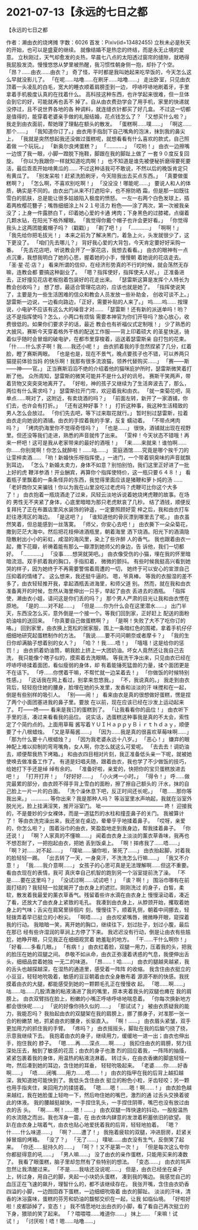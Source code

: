 # 2021-07-13【永远的七日之都



【永远的七日之都



作者：濑由衣的烧烤摊 字数：6026 首发：Pixiv(id=13482455)
立秋未必是秋天的开始，也可以是盛夏的继续。
就像结婚不是热恋的终结，而是永无止境的爱意。
立秋刚过，天气却愈发的炎热，早晨七八点的太阳透过窗帘的缝隙，就晒得 我屁股发烫。慢慢悠悠从梦里被热醒，我习惯性朝身侧一抱，却扑了个空。
「昂？……由衣……由衣？」
奇了怪，平时都是我叫她起来吃早饭的，今天怎么这么早就没影儿了。
「在呢……咕噜……在刷牙……咕噜……」
走出卧室，只见由衣顶着一头凌乱的白毛，宽大的睡衣顺着肩膀歪到一边， 哼哧哼哧地刷着牙，手里拿着手机极度认真的在找着什么。
高科技这种东西，也许学起来很难，但一旦体会到它的好，可能就再也丢不 掉了。自从由衣费劲学会了用手机，家里的快递就没停过，且不说世界各地的各 种调料，就连缝衣针都买了好几盒。
不过这一切都是值得的，能穿着老婆亲手做的礼服结婚，花点钱怎么了？
「又想买什么啦？」
我走到由衣面前，帮她理了理黏在额头的散发。
「蛋糕啊……噗……」
「啊这……那个……」
「我知道你订了。」由衣用手指刮下自己嘴角的泡沫，抹到我的鼻尖上， 「我就是突然想起我还没做过蛋糕呢，就想看看有什么喜欢的款式，自己照着做 一个玩玩。」
「新奥尔良烤蛋糕？」
「…………」
「哎哟！」
由衣一边擦嘴一边恨了我一眼，小脚一蹬脱下拖鞋，脚跟在我的脚趾上做了 一套９０度反复回旋。
「你以为我跟你一样就知道吃肉啊！」
也不知道是谁先被便秘折磨得要死要活，最后乖乖开始啃黄瓜的……
不过这种话我可不敢说，不然以后的晚饭肯定只有黄瓜了。
「别发呆啦！赶紧洗脸刷牙，今天陪我出去买点东西。」
「真要做蛋糕啊？」
「怎么啊，不喜欢别吃啊！」
「没没没！哪能呢……」
要说人和人的体质，确实是不同的。由衣出门从来不打遮阳伞，也不擦防晒 霜，但是那一如既往雪白的肌肤，总是能让很多姑娘陷入极度的愤怒。
一左一右两个白色发球上，插着两枚樱花簪子；嘴唇细细涂上Ｎ２１号活力 粉色——涂了两次，第一次被我亲没了；上身一件露脐白Ｔ，印着她心爱的卡通 烤肉；下身黑色的过膝裙，点缀着几颗水钻，在阳光下格外耀眼。
「我觉得你戴个帽子也许会更好看。」
「你觉得我头上这两团能戴帽子吗？（戳戳）」
「剃了吧！」
「…………」
「啊啊！」
「我先给你把毛拔光！」
本来之前为了解决黑门，着急上火，头发就很少了，这下更没了。
「咱们先去哪儿？」
背好我心爱的大背包，今天肯定要好好采购一番。
「先去花店吧，听说教会开了一家花店，我想去看看。」
由衣的眼神有一点点沉重，我想我明白了她的心思，握着她的小手，慢慢朝 着她说的花店走去。
「圣·星·花·店？」
看来所谓的信仰，在经济形势真的不行的时候，就会荡然无存嘛，连教会都 要搞这种副业了。
「嗯？指挥使好，指挥使夫人好。」
正准备进去，正好撞见花店老板抱着包装好的花走出来。
「瑟雷斯这算是发挥个人特长为教会创收吗？」
想了想，最适合管理花店的，应该也就是她了。
「指挥使说笑了，主要是为一些生活困难的信众和教会人员发放一些补助金， 创收可谈不上。」
瑟雷斯一边说，一边看向路边，「正好，需要补贴的人来了。」
呜……呜……
按理说，小电驴不应该有这么大的噪音才对……
「瑟雷斯！还有新的派送单吗！哟？这不是指挥使吗？怎么，小两口有烦恼 需要本神官为你们开导吗？放心放心，收费很低的。如果你们要求子的话，最近 教会也有祈福仪式定制哦！」
少了熟悉的大披风，赛斯今天穿着格外干练的配送工作服——背上印着硕大 的圣星快送，骑着似乎随时会冒烟的破电驴，在都市里穿梭着，运送着瑟雷斯亲 自打包的花束。
「什……什么求子啊！我……我还小呢！」
由衣抓着我的手忽然捏紧了几分，红着脸，瞪了赛斯两眼。
「也是也是，现在不景气，晚点要孩子也不错，可以养两只猫提前体验当妈 的快乐啊！我那有很多流浪猫，领养代替购买……」
「赛——斯——神——官。」
正当赛斯滔滔不绝的介绍着他的猫咪庇护所时，瑟雷斯微笑着打断了他。
众所周知，瑟雷斯的微笑可能并不是什么好的讯号。
赛斯干笑两声，带着货物又突突突地离开了。
「好啦，神的孩子又继续为了生活奔波去了，那么，两位有什么需求吗？」
瑟雷斯拉开门帘，欢迎着我和由衣。
「就一束菊花吧，简单点……啊对了，这附近，有卖烧酒的吗？」
「前面左转，新开了一家酒铺，你们去，也许会有打折。」
「还有这种好事？！」
打折这种事，我这种生活精致的男人怎么会放过。
「你们先去吧，等下过来取花就行。」
暂时别过瑟雷斯，拉着由衣走向她说的酒铺。由衣的手捏着我的手掌，反复 蠕动着。
「不带点烤肉吗？」
「烤肉扔海里你不觉得奇怪吗？」
「也是……」
很快，酒铺就出现在视野里。但还没等我们走进，熟悉的声音就传了出来。
「雯梓！今天状态不错哦！再来一杯吧！这可是我从老家带来的最好的酒哦！」
「来……来就来！谁怕啊……你……你别晃啊！你怎么就醉啦！……咕……」
雯庭酒馆……究竟是哪个挨千刀的让雯梓卖酒……
「哟！新婚快乐呀指挥使。」一进门，一个带着铜臭味的声音就飘到耳边， 「怎么？新婚太卖力，身体不如意？别怕别怕，我们这里正好进了一批上好的虎 鞭洋参酒！开业酬宾，再算你个指挥使特价，这一瓶只要６４８！」
看着瓶子里飘着的一条条怪异的东西，我觉得里面应该是猪鞭和萝卜炖的汤 ……
「老奸商你又来骗钱！你以为我在山里没吃过老虎吗？虎鞭可比你这个大多 了！」
由衣抱着一瓶烧酒走了过来，风轻云淡地诉说着她烧烤虎鞭的故事。在场的 男性无不夹紧了身体，心底里暗暗为那只老虎默哀了几秒。
结了酒钱，顺便反复拜托了正在布置店里风水装饰的钟遥，一定要照顾好雯 梓之后，我和由衣打车赶往港湾区的海边。
「是这吧？」
「谁知道他的骨灰漂到哪里去了呢。」
由衣虽然笑着，但总能感到一丝落寞。
「师父，你安心去吧！」
由衣撕下一朵朵菊花，撒到茫茫大海中。然后把花枝伸进酒瓶里，朝着海里 洒下烧酒。阳光下的酒滴隐隐散射出小小的彩虹，咸湿的海风里，染上了些许醉 人的香气。
我也跟着由衣一起，撒下花瓣，祈祷着能有那么一瓣漂到她师父的身边，告 诉他，我们一切都好。
「…………」
「没事……想哭就哭吧。」
由衣像受伤的小猫，埋在我的怀里暗暗流泪。双手抓着我的胸口，手指扣着， 微微的颤抖。
有些时候我挺高兴看到她哭的样子，因为她终于不再需要警惕着周遭的一切， 她终于可以安心的宣泄自己压抑着的情绪了。
这么想来，我还挺牛逼的。
嗯，爷真棒。
等我的衣服湿的差不多了，由衣轻轻推开我，拿起酒瓶丢进海里，和师父道 别。
然而，就在我和由衣准备离开的时候，忽然从海里伸出一只手，举起了由衣 丢进去的酒瓶。
「指挥使，濑由衣小姐，请问这是你们丢的吗？」
那个男人严肃的目光让我和由衣愣在原地。
「是的……对不起……」
「但是……你为什么会在这里潜水……」
出门半天，东西没怎么买，意外倒是一个接一个。等我们回到家，正好赶上 配送的面粉奶油啥的送回来。
「你真要自己做蛋糕啊？」
「是啊！失败了大不了吃你订的咯。」
回到家里，由衣换上宽松的居家服，围上一条暗红色的围裙，拿着手机仔仔 细细地研究起蛋糕制作的方法。
「我说……要不问问朝奈或者摩卡？」
「我的生日你却满脑子想着别的女人？」
「哈？！我……唔！」
「嘻嘻！这是给你的惩罚！」
由衣抓着奶油筒，朝我脸上挤上一大团奶油。坏女人竟然还让我自己去洗， 我只能像个瞎子似的，摸索着去洗眼睛。
等我洗干净出来，只见由衣已经在哼哧哼哧揉着面团，看似瘦弱的身体，却 有着能锤死猛兽的力量，揉个面团更是不在话下。
「呼……你愣着干嘛，不帮忙就一边呆着去！」
「你做饭的时候特别性感。」
「这话我在网上看过，别拿来忽悠我。」
「不，我说真的。」
我走到由衣背后，轻轻抱住她的腰身，脸埋在她的头发里，发香和淡淡的汗 味搅和在一起，倒是有些别样的吸引人。
「别——闹！」
看来由衣是真的很想做好蛋糕，愣是捏了两个小面团塞进我的鼻子里。要放 在以前，现在应该已经在沙发上运动起来了。
叮——咚——
看来是我订的蛋糕到了。
「让我看看你的品位！」
由衣听下手里的活，凑过来看看我的品位。
说实话，选蛋糕这种事我是真的不太会，索性定了个简约点的。上面用草莓 酱写着ＹＵＩＨａｐｐｙＢｉｒｔｈｄａｙ，顺便要了十八根蜡烛。
「又是草莓酱……」
「因为……我是真的很喜欢草莓味啊……」
「那为什么要十八根蜡烛？」
「因为我老婆永远十八岁。」
「恶心！」
嫌弃的眼神配上难以抑制的弯弯嘴角，女人啊，你怎么就这么可爱呢。
「去去去！调奶油去，顺便帮我热下烤箱。」
和由衣四目相对片刻，我正准备低头亲一下呢，就被她使唤去做准备工作了。
有道是妇唱夫随，跟着由衣，我也学了不少做饭的技巧，给她打下手还是绰 绰有余的。
「准备好啦，亲爱的，快把你的宝贝蛋糕放进去吧！」
「打开打开！」
「好好好……」
「小火烤一小时。」
「得令！」
呼……做完最累的部分，由衣顾不得手背上雪白的面粉，擦了擦自己额头的 汗水，抹的自己脸上一片一片的白面。
「洗个澡休息下吧，反正时间还长呢。」
「嗯……那你等我出来。」
…………
等你出来？我是那种人吗？
等浴室里水声响起，我就在浴室外脱光光，脸上挂满淫笑，推开浴室门。
呲————————————
咚！
迎接我的，不是曼妙的少女裸体，而是一道猛烈的水柱和撞歪鼻子的关门。
我被算计了！
等由衣洗完澡出来，我还坐在桌边，晕晕乎乎地揉着鼻子。
「哎呀，亲爱的，你怎么啦？」
围着浴巾的由衣，笑盈盈地走到我身边，帮我揉着鼻子。
「你还说！」
「啊？人家真的不懂嘛……」
闻着由衣身上淡淡的薰衣草香味，我再也不想忍耐了，一把抱起由衣，把她 丢到饭桌上。
「啊！摔疼我了……唔……」
「啊？对……对不起……」
「噗呲……骗你啦，笨死了……」
由衣抬起脚，对着我的脸轻轻一踢。
「出去转了一天，一身臭汗，不洗洗怎么行嘛……」
「我又不介意！」
「我……我介意啊……」
女孩子的心思可真是无法理解啊……但这不重要。看由衣现在的表情，我可 真庆幸自己机智的跑到另一个浴室提前洗了澡。
「不是……要在这里吗？」
「没试过啊……试试吧！」
「诶？啊！」
围浴巾哪有在前面打结的？我轻轻一拉就揭开了由衣身上的遮拦。刚刚洗过 的身子，白皙，柔软，散发着我最爱的薰衣草香气。残留着些许水滴在由衣身上 慢慢滚动着，凑近了看，还放大了由衣身上紧致的毛孔。
我凑到由衣身上，从脖颈开始，攫取着她身上的气味；舌尖在肩窝里徘徊片 刻，慢慢往下，顺着乳侧，朝着中间挪去，轻轻拨弄着早已挺立的小粉尖。
「啊唔……」
由衣咬紧嘴唇，微微睁开眼，窥探着我的行动。
我暗暗一笑，离开她的胸口，继续往下，划过肚子，划过小腹，最后在那已 经有些许湿润的草涧上方停了下来。
我迟迟没有行动，倒是让由衣有些尴尬，她睁开眼，只见我正在细细观赏着 她羞耻的地方。
「干……干什么啊你！」
「好看……多看几眼。」
「有病！」
由衣红着脸，双腿一用力，压着我的头，把我的脸压在她的双腿之间。
恭敬不如从命，由衣正弥漫着诱惑的气息，我便伸出舌头，细细品尝着她独 一无二的味道。
「昂……！哈……」
由衣的腿越夹越紧，我的舌头也越探越深，在湿热的通道里，感受着一阵阵 的收缩。
我含住由衣挺立的小豆豆，轻轻地吮吸着，敏感的豆豆朝着由衣全身散布着 源源不断的快感。我抚摸着由衣的大腿，都能感受到她的一颗颗毛孔正在慢慢收 起。
「嗯……啊……」
咕……咕……几股清澈的粘液涌进了我的嘴里，原本夹着我头的双腿也瘫在 我的肩膀上。
由衣双臂挡在脸上，粉嫩的小嘴正呼哧呼哧地喘息着。
「你每次换新地方都会很快呢……」
「说的好像你持久似的……」
「那试试？」
被由衣质疑我的能力，我能忍吗？
我抬起由衣的双腿架在我的肩膀上，挪了挪身子，对准那一张一合的粉嫩禁 地，抓紧由衣的腰身，长驱直入。
「啊！……」
由衣眉头紧皱，双手更加用力的抓住我的手臂。
「疼吗？」
由衣摇摇头，脚趾在我的后脑勺挠了挠，示意我继续下去。
我抱着由衣的身子，继续用力，缓缓地一进一出；由衣也伸出手，抱住我的 脖子。
「嗯……再……深点……啊……」
我扣住由衣的肩膀，努力往深处压去，触到了敏感的花蕊；由衣的身子也激 烈的回应着我，一阵阵的抽搐，紧紧包裹着我的身体，用温热的粘液浇淋着。
转过头，在由衣香嫩的脚底轻轻一吻，然后凑到她的耳边，含住她的耳垂， 轻轻吮吸起来。
「老婆……你……好香啊……」
「唔……闭嘴……用力……唔……！」
由衣的指甲在我的后背上越扣越深，我知道她可能快到了。我低头含住由衣 挺立的粉色小粒，牙齿轻咬；另一颗也用手指夹住，来回用力的揉搓着。
「嗯……嗯！……嗯！啊……！」
由衣脸色越来越红，我在她脸蛋上轻吻一下，然后吻住她的嘴巴，激烈的通 过舌头交换着彼此的体液。
我的腰越挺越快，一手捏住乳头，一手捏住阴蒂，嘴巴也没有放过由衣的舌 头。
「啊……啊！……嗯！……」
由衣双腿一阵快速的抖动，一股股温热的水流随之而出。我也浑身一震，在 由衣体内肆意的发泄着积蓄依旧的欲望。
我趴在由衣身上喘着气，由衣也贴心地爱抚着我的后背，轻轻地拍着。
「嗯？什……什么味道……」
「啊？……遭了！」
我拖着疲软的双腿，冲进厨房，赶紧关掉冒烟的烤箱。
「没了？」
「无了……」
噗呲……由衣没有生气，反倒笑了起来。
「你还……挺持久的……」
「呵？！又不是第一次！」
「但是每次这么夸你你都挺得意的吼……」
「男人嘛……」
没了由衣的亲作蛋糕，只能用买来的凑数了。
我看了眼蛋糕，脑子里却忽然有了些特别的想法。
「变态……」
由衣的骂声忽然让我清醒过来。
「不是……我啥还没说呢……」
但是，由衣已经坐在桌子上，转过身，用自己的脚，夹起一小块奶头蛋糕， 凑到我的嘴边。
我感觉自己的血压正在飞速的飙升，理智什么的，都不该继续存在。
我张开嘴，含住由衣奶香四溢的小脚，一边囫囵吞下蛋糕，一边细细吮吸着 由衣的脚趾。
淡淡的汗味，清香的沐浴露味，蛋糕的芬芳和奶油的馥郁交织在一起，让我 如临仙境。
「好啦好啦！皮都舔掉了，变态！」
我不情愿地吐出由衣的小脚，看了看自己再次挺立的下身，猥琐的笑了起来。
「？喂喂喂……难道你……」
抹上……
「来嘛！试试！」
「讨厌啦！唔！嗯……咕噜……」


